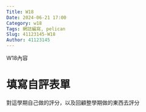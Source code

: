 ```yaml
---
Title: W18
Date: 2024-06-21 17:00
Category: w18
Tags: 網誌編寫, pelican
Slug: 41123145-W18
Author: 41123145
---
```


W18內容

<!-- PELICAN_END_SUMMARY -->

# 填寫自評表單

對這學期自己做的評分，以及回顧整學期做的東西去評分
